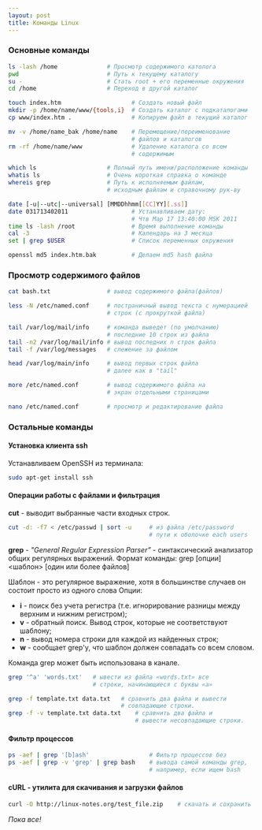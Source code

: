 ```yaml
---
layout: post
title: Команды Linux
---
```



### Основные команды

```bash
ls -lash /home              # Просмотр содержимого католога
pwd                         # Путь к текущему каталогу
su -                        # Стать root + его переменные окружения 
cd /home                    # Переход в другой каталог
```

```bash
touch index.htm                    # Создать новый файл
mkdir -p /home/name/www/{tools,i}  # Создать каталог с подкаталогами
cp www/index.htm .                 # Копируем файл в текущий каталог
```

```bash
mv -v /home/name_bak /home/name    # Перемещение/переименование 
                                   # файлов и каталогов
rm -rf /home/name/www              # Удаление каталога со всем 
                                   # содержимым
```

```bash
which ls                    # Полный путь имени/расположение команды
whatis ls                   # Очень короткая справка о команде
whereis grep                # Путь к исполняемым файлам, 
                            # исходным файлам и справочному рук-ву
```

```bash
date [-u|--utc|--universal] [MMDDhhmm[[CC]YY][.ss]]
date 031713402011                  # Устанавливаем дату: 
                                   # Чтв Мар 17 13:40:00 MSK 2011
time ls -lash /root                # Время выполнение команды
cal -3                             # Календарь на 3 месяца
set | grep $USER                   # Список переменных окружения

openssl md5 index.htm.bak          # Делаем md5 hash файла
```

### Просмотр содержимого файлов

```bash
cat bash.txt                # вывод содержимого файла(файлов)
```

```bash
less -N /etc/named.conf     # постраничный вывод текста с нумерацией
                            # строк (с прокруткой файла)
```
  
```bash
tail /var/log/mail/info     # команда выведет (по умолчанию) 
                            # последние 10 строк из файла
tail -n2 /var/log/mail/info # вывод последних n строк файла
tail -f /var/log/messages   # слежение за файлом
```

```bash
head /var/log/main/info     # вывод первых строк файла
                            # далее как в "tail"
```
  
```bash
more /etc/named.conf        # вывод содержимого файла на 
                            # экран отдельными страницами
```

```bash
nano /etc/named.conf        # просмотр и редактирование файла
```

### Остальные команды

#### Установка клиента ssh

Устанавливаем OpenSSH из терминала:

```bash
sudo apt-get install ssh
```

#### Операции работы с файлами и фильтрация

**cut** - выводит выбранные части входных строк.

```bash
cut -d: -f7 < /etc/passwd | sort -u     # из файла /etc/password
                                        # пути к оболочке each users
```

**grep** - *"General Regular Expression Parser”* - синтаксический 
анализатор общих регулярных выражений.
Формат команды:
grep [опции] <шаблон> [один или более файлов]

Шаблон - это регулярное выражение, хотя в большинстве случаев он состоит просто из одного слова
Опции:

* **i** - поиск без учета регистра (т.е. игнорирование разницы между верхним и нижним регистром);
* **v** - обратный поиск. Вывод строк, которые не соответствуют шаблону;
* **n** - вывод номера строки для каждой из найденных строк;
* **w** - сообщает grep'у, что шаблон должен совпадать со всем словом.

Команда grep может быть использована в канале. 

```bash
grep '^a' 'words.txt'   # ывести из файла «words.txt» все
                        # строки, начинающиеся с буквы «a»
```

```bash
grep -f template.txt data.txt   # сравнить два файла и вывести
                                # совпадающие строки.
grep -f -v template.txt data.txt    # сравнить два файла и 
                                    # вывести несовпадающие строки.
```

#### Фильтр процессов

```bash
ps -aef | grep '[b]ash'                 # Фильтр процессов без
ps -aef | grep -v 'grep' | grep bash    # вывода самой команды grep,
                                        # например, если ищем bash
```

#### cURL - утилита для скачивания и загрузки файлов

```bash
curl -O http://linux-notes.org/test_file.zip    # скачать и сохранить
```

*Пока все!*